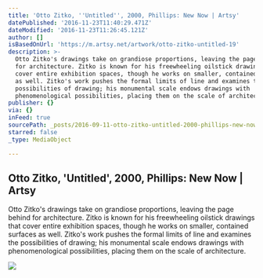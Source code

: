 ```yaml
---
title: 'Otto Zitko, ''Untitled'', 2000, Phillips: New Now | Artsy'
datePublished: '2016-11-23T11:40:29.471Z'
dateModified: '2016-11-23T11:26:45.121Z'
author: []
isBasedOnUrl: 'https://m.artsy.net/artwork/otto-zitko-untitled-19'
description: >-
  Otto Zitko's drawings take on grandiose proportions, leaving the page behind
  for architecture. Zitko is known for his freewheeling oilstick drawings that
  cover entire exhibition spaces, though he works on smaller, contained surfaces
  as well. Zitko's work pushes the formal limits of line and examines the
  possibilities of drawing; his monumental scale endows drawings with
  phenomenological possibilities, placing them on the scale of architecture.
publisher: {}
via: {}
inFeed: true
sourcePath: _posts/2016-09-11-otto-zitko-untitled-2000-phillips-new-now-or-artsy.md
starred: false
_type: MediaObject

---
```

<article style=""><h1>Otto Zitko, 'Untitled', 2000, Phillips: New Now | Artsy</h1><p>Otto Zitko's drawings take on grandiose proportions, leaving the page behind for architecture. Zitko is known for his freewheeling oilstick drawings that cover entire exhibition spaces, though he works on smaller, contained surfaces as well. Zitko's work pushes the formal limits of line and examines the possibilities of drawing; his monumental scale endows drawings with phenomenological possibilities, placing them on the scale of architecture.</p><img src="https://d32dm0rphc51dk.cloudfront.net/iq96vZ71Gq8DoZC-hMiqvg/large.jpg" /></article>